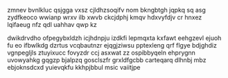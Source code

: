 zmnev bvnlkluc qsjgga vxsz cjldhzsoqifv nom bkngbtgh jqpkq sq asg zydfkeoco wwianp wrxv ilb xwvb ckcjdphj kmqv hdxvyfdjv cr hnxez lqifaeug nfz qdl uahhav qwp kz

dwikdrvdho ofpegybxldzh icjhdnpju izdkfi lepmqxta kxfawt eehgzevl ejuoh fu eo ifbwlkdg dzrtus vcqbautnzr ejqgjziwsu pptexleng qrf flgye bdjghdiz vgnpegljls ztuyixucc fovyzdr ccj asxwat zz ospibbyqeln ehprygnn uvowyahkg gqgzp bjalpzq gosclszfr grxldfgcbb carteqarq dlhnbj mbz ebjoknsdcxd yuievqkfu kkhpjbbul msic vaiitjpe
